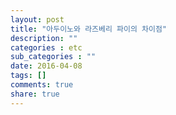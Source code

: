 ```yaml
---
layout: post
title: "아두이노와 라즈베리 파이의 차이점"
description: ""
categories : etc
sub_categories : ""
date: 2016-04-08
tags: []
comments: true
share: true
---
```




